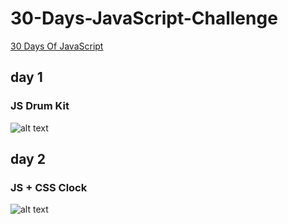# 30-Days-JavaScript-Challenge

[30 Days Of JavaScript](https://javascript30.com/)

## day 1

### JS Drum Kit

![alt text](./01-JS-Drum-Kit/screen01.gif)

## day 2

### JS + CSS Clock

![alt text](./01-JS-Drum-Kit/screen02.gif)
